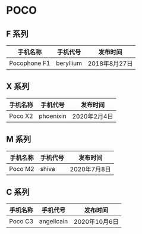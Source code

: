 # POCO

## F 系列

| 手机名称     | 手机代号  | 发布时间      |
| ------------ | --------- | ------------- |
| Pocophone F1 | beryllium | 2018年8月27日 |

## X 系列

| 手机名称 | 手机代号  | 发布时间     |
| -------- | --------- | ------------ |
| Poco X2  | phoenixin | 2020年2月4日 |

## M 系列

| 手机名称 | 手机代号 | 发布时间     |
| -------- | -------- | ------------ |
| Poco M2  | shiva    | 2020年7月8日 |

## C 系列

| 手机名称 | 手机代号   | 发布时间      |
| -------- | ---------- | ------------- |
| Poco C3  | angelicain | 2020年10月6日 |
